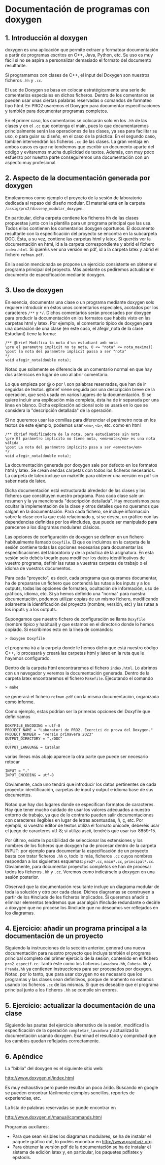 # Documentación de programas con doxygen

## 1. Introducción al doxygen

doxygen es una aplicación que permite extraer y formatear documentación a partir de programas escritos en C++, Java, Python, etc. Su uso es muy fácil si no se aspira a personalizar demasiado el formato del documento resultante.

Si programamos con clases de C++, el input del Doxygen son nuestros ficheros `.hh` y `.cc`.

El uso de Doxygen se basa en colocar estratégicamente una serie de comentarios especiales en dichos ficheros. Dentro de los comentarios se pueden usar unas ciertas palabras reservadas o comandos de formateo tipo html. En PRO2 usaremos el Doxygen para documentar especificaciones y también para documentar programas completos.

En el primer caso, los comentarios se colocarán solo en los `.hh` de las clases y en el `.cc` que contenga el main, pues lo que documentaremos principalmente serán las operaciones de las clases, ya sea para facilitar su uso, o para guiar su diseño, en el caso de la práctica. En el segundo caso, también intervendrán los ficheros `.cc` de las clases. La gran ventaja en ambos casos es que no tendremos que escribir un documento aparte del código y evitaremos mucha duplicidad de textos. Además, con muy poco esfuerzo por nuestra parte conseguiremos una documentación con un aspecto muy profesional.

## 2. Aspecto de la documentación generada por doxygen

Emplearemos como ejemplo el proyecto de la sesión de laboratorio dedicada al repaso del diseño modular. El material está en la carpeta `/assig/pro2/disseny_modular_doxygen`.

En particular, dicha carpeta contiene los ficheros hh de las clases propuestas junto con la plantilla para un programa principal que las usa. Todos ellos contienen los comentarios doxygen oportunos. El documento resultante con la especificación del proyecto se encontra en la subcarpeta DOC. Ésta, a su vez, contiene las carpetas html y latex. Si queréis ver la documentación en html, id a la carpeta correspondiente y abrid el fichero `index.html`. Si queréis ver una versión en pdf, id a la carpeta latex y abrid el fichero `refman.pdf`.

En la sesión mencionada se propone un ejercicio consistente en obtener el programa principal del proyecto. Más adelante os pediremos actualizar el documento de especificación mediante doxygen.

## 3. Uso de doxygen

En esencia, documentar una clase o un programa mediante doxygen solo requiere introducir en éstos unos comentarios especiales, acotados por los caracteres `/**` y `*/`. Dichos comentarios serán procesados por doxygen para producir la documentación en los formatos que habéis visto en las carpetas html y latex. Por ejemplo, el comentario típico de doxygen para una operación de una clase (en este caso, el afegir_nota de la clase Estudiant) tiene la forma:

```
/** @brief Modifica la nota d'un estudiant amb nota
\pre el parametre implicit no te nota, 0 <= "nota" <= nota_maxima()
\post la nota del parametre implicit passa a ser "nota"
*/
void afegir_nota(double nota);
```

Notad que solamente se diferencia de un comentario normal en que hay dos asteriscos en lugar de uno al abrir comentario.

Lo que empieza por @ o por \ son palabras reservadas, que han de ir seguidas de textos. @brief viene seguida por una descripción breve de la operación, que será usada en varios lugares de la documentación. Si se quiere incluir una explicación más completa, ésta ha de ir separada por una línea en blanco. Dicha explicación adicional solo se usará en lo que se considera la "descripción detallada" de la operación.

Si no queremos usar las comillas para diferenciar el parámetro nota en los textos de este ejemplo, podemos usar `<em>`, `<b>`, etc. como en html

```
/** @brief Modificadora de la nota, para estudiantes sin nota
\pre El parámetro implícito no tiene nota, <em>nota</em> es una nota válida
\post La nota del parámetro implícito pasa a ser <em>nota</em>
*/
void afegir_nota(double nota);
```

La documentación generada por doxygen sale por defecto en los formatos html y latex. Se crean sendas carpetas con todos los ficheros necesarios. La carpeta de latex incluye un makefile para obtener una versión en pdf sin saber nada de latex.

Dicha documentación está estructurada alrededor de las clases y los ficheros que constituyen nuestro programa. Para cada clase sale un resumen y la ya mencionada "descripción detallada". Hay mecanismos para ocultar la implementación de la clase y otros detalles que no queramos que salgan en la documentación. Para cada fichero, se incluye información sobre la clase con la que está relacionado y, si se desea, un gráfico con las dependencias definidas por los #includes, que puede ser manipulado para parecerse a los diagramas modulares clásicos.

Las opciones de configuración de doxygen se definen en un fichero habitualmente llamado `Doxyfile`. El que os incluimos en la carpeta de la sesión contiene todas las opciones necesarias para documentar las especificaciones del laboratorio y de la práctica de la asignatura. En esta sesión solo debéis tocarlo para modificar los datos identificativos de vuestro programa, definir las rutas a vuestras carpetas de trabajo o el idioma de vuestros documentos.

Para cada "proyecto", es decir, cada programa que queramos documentar, ha de prepararse un fichero que contendrá las rutas a los inputs y a los outputs, todas las opciones de formateo, ocultación de información, uso de gráficos, idioma, etc. Si ya hemos definido una "norma" para nuestra documentación, podemos utilizar copias de un mismo fichero, modificando solamente la identificación del proyecto (nombre, versión, etc) y las rutas a los inputs y a los outputs.

Supongamos que nuestro fichero de configuración se llama `Doxyfile` (nombre típico y habitual) y que estamos en el directorio donde lo hemos copiado. Si escribimos esto en la línea de comandos:

```
> doxygen Doxyfile
```

el programa irá a la carpeta donde le hemos dicho que está nuestro código C++, lo procesará y creará las carpetas html y latex en la ruta que le hayamos configurado.

Dentro de la carpeta html encontraremos el fichero `index.html`. Lo abrimos con un navegador y veremos la documentación generada. Dentro de la carpeta latex encontraremos el fichero `Makefile`. Ejecutando el comando

```
> make
```

se generará el fichero `refman.pdf` con la misma documentación, organizada como informe.

Como ejemplo, estas podrían ser la primeras opciones del Doxyfile que definiríamos

```
DOXYFILE_ENCODING = utf-8
PROJECT_NAME = "Laboratori de PRO2. Exercici de prova del Doxygen."
PROJECT_NUMBER = "versio primavera 2023"
OUTPUT_DIRECTORY = "./DOC"
...
OUTPUT_LANGUAGE = Catalan
```

varias líneas más abajo aparece la otra parte que puede ser necesario retocar

```
INPUT = "."
INPUT_ENCODING = utf-8
```

Obviamente, cada uno tendrá que introducir los datos pertinentes de cada proyecto: identificación, carpetas de input y output e idioma base de sus documentos.

Notad que hay dos lugares donde se especifican formatos de caracteres. Hay que tener mucho cuidado de usar los valores adecuados a nuestro entorno de trabajo, ya que de lo contrario pueden salir documentaciones con caracteres ilegibles en lugar de letras acentuadas, ñ, ç, etc. Por ejemplo, si vuestro editor de textos utiliza el formato unicode, deberéis usar el juego de caracteres utf-8; si utiliza ascii, tendréis que usar iso-8859-15.

Por último, existe la posibilidad de seleccionar las extensiones y los nombres de los ficheros que doxygen ha de procesar dentro de la carpeta INPUT: por ejemplo para documentar la especificación de un proyecto basta con tratar ficheros `.hh` o, todo lo más, ficheros `.cc` cuyos nombres respondan a los siguientes esquemas: `pro2*.cc`, `main*.cc`, `principal*.cc`. Obviamente, para documentar proyectos completos se han de procesar todos los ficheros `.hh` y `.cc`. Veremos como indicárselo a doxygen en una sesión posterior.

Observad que la documentación resultante incluye un diagrama modular de toda la solución y otro por cada clase. Dichos diagramas se construyen a partir de los #include de los ficheros implicados. Si queremos añadir o eliminar elementos tendremos que usar algún #include redundante o decirle a doxygen que no procese los #include que no deseamos ver reflejados en los diagramas.

## 4. Ejercicio: añadir un programa principal a la documentación de un proyecto

Siguiendo la instrucciones de la sección anterior, generad una nueva documentación para nuestro proyecto que incluya también el programa principal completo del primer ejercicio de la sesión, contenido en el fichero `pro2_especif.cc`. Tanto éste como los ficheros `Lavadora.hh`, `Cubeta.hh` y `Prenda.hh` ya contienen instrucciones para ser procesados por doxygen. Notad, por lo tanto, que para usar doxygen no es necesario que los programas y las clases sean definitivos, porque de momento no estamos usando los ficheros `.cc` de las mismas. Sí que es deseable que el programa principal junto a los ficheros `.hh` se compile sin errores.

## 5. Ejercicio: actualizar la documentación de una clase

Siguiendo las pautas del ejercicio alternativo de la sesión, modificad la especificación de la operación `completar_lavadora` y actualizad la documentación usando doxygen. Examinad el resultado y comprobad que los cambios quedan reflejados correctamente.

## 6. Apéndice

La "biblia" del doxygen es el siguiente sitio web:

http://www.doxygen.nl/index.html

Es muy exhaustivo pero puede resultar un poco árido. Buscando en google se pueden encontrar fácilmente ejemplos sencillos, reportes de experiencias, etc.

La lista de palabras reservadas se puede encontrar en

http://www.doxygen.nl/manual/commands.html

Programas auxiliares:

- Para que sean visibles los diagramas modulares, se ha de instalar el paquete gráfico dot, lo podéis encontrar en http://www.graphviz.org.
- Para obtener la versión pdf de la documentación se ha de instalar el sistema de edición latex y, en particular, los paquetes pdflatex y epstools.
